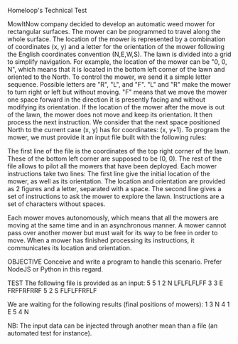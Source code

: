 Homeloop's Technical Test

MowItNow company decided to develop an automatic weed mower for rectangular surfaces.
The mower can be programmed to travel along the whole surface.
The location of the mower is represented by a combination of coordinates (x, y) and a letter for the orientation of the mower following the English coordinates convention (N,E,W,S).
The lawn is divided into a grid to simplify navigation.
For example, the location of the mower can be "0, 0, N", which means that it is located in the bottom left corner of the lawn and oriented to the North.
To control the mower, we send it a simple letter sequence. Possible letters are "R", "L", and "F". "L" and "R" make the mower to turn right or left but without moving. "F" means that we move the mower one space forward in the direction it is presently facing and without modifying its orientation.
If the location of the mower after the move is out of the lawn, the mower does not move and keep its orientation. It then process the next instruction.
We consider that the next space positioned North to the current case (x, y) has for coordinates: (x, y+1). To program the mower, we must provide it an input file built with the following rules:

The first line of the file is the coordinates of the top right corner of the lawn. These of the bottom left corner are supposed to be (0, 0).
The rest of the file allows to pilot all the mowers that have been deployed. Each mower instructions take two lines:
The first line give the initial location of the mower, as well as its orientation. The location and orientation are provided as 2 figures and a letter, separated with a space.
The second line gives a set of instructions to ask the mower to explore the lawn. Instructions are a set of characters without spaces.

Each mower moves autonomously, which means that all the mowers are moving at the same time and in an asynchronous manner. A mower cannot pass over another mower but must wait for its way to be free in order to move.
When a mower has finished processing its instructions, it communicates its location and orientation.

OBJECTIVE
Conceive and write a program to handle this scenario. Prefer NodeJS or Python in this regard.

TEST
The following file is provided as an input:
5 5
1 2 N
LFLFLFLFF
3 3 E
FRFFRFRRF
5 2 S
FLFLFFRFLF

We are waiting for the following results (final positions of mowers):
1 3 N
4 1 E
5 4 N

NB: The input data can be injected through another mean than a file (an automated test for instance).
